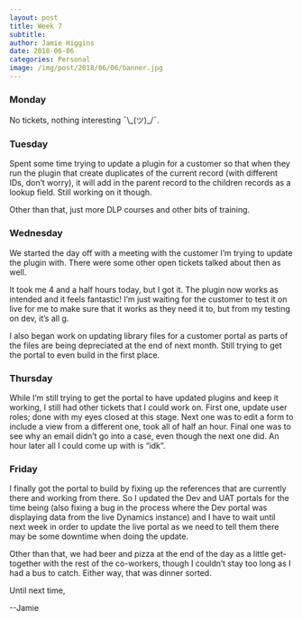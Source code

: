 ```yaml
---
layout: post
title: Week 7
subtitle: 
author: Jamie Higgins
date: 2018-06-06
categories: Personal
image: /img/post/2018/06/06/banner.jpg
---
```


### Monday

No tickets, nothing interesting ¯\\\_(ツ)_/¯.

### Tuesday

Spent some time trying to update a plugin for a customer so that when they run the plugin that create duplicates of the current record (with different IDs, don’t worry), it will add in the parent record to the children records as a lookup field. Still working on it though.

Other than that, just more DLP courses and other bits of training.

### Wednesday

We started the day off with a meeting with the customer I’m trying to update the plugin with. There were some other open tickets talked about then as well.

It took me 4 and a half hours today, but I got it. The plugin now works as intended and it feels fantastic! I’m just waiting for the customer to test it on live for me to make sure that it works as they need it to, but from my testing on dev, it’s all g.

I also began work on updating library files for a customer portal as parts of the files are being depreciated at the end of next month. Still trying to get the portal to even build in the first place.

### Thursday

While I’m still trying to get the portal to have updated plugins and keep it working, I still had other tickets that I could work on. First one, update user roles; done with my eyes closed at this stage. Next one was to edit a form to include a view from a different one, took all of half an hour.
Final one was to see why an email didn’t go into a case, even though the next one did. An hour later all I could come up with is “idk”.

### Friday
I finally got the portal to build by fixing up the references that are currently there and working from there. So I updated the Dev and UAT portals for the time being (also fixing a bug in the process where the Dev portal was displaying data from the live Dynamics instance) and I have to wait until next week in order to update the live portal as we need to tell them there may be some downtime when doing the update.

Other than that, we had beer and pizza at the end of the day as a little get-together with the rest of the co-workers, though I couldn’t stay too long as I had a bus to catch. Either way, that was dinner sorted.

Until next time,

--Jamie